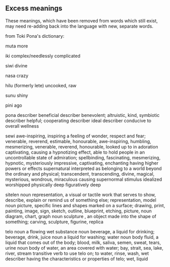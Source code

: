 Excess meanings
------

These meanings, which have been removed from words which still exist,
may need re-adding back into the language with new, separate words.

from Toki Pona's dictionary:


muta 
    more

iki
    complex/needlessly complicated

siwi
    divine

nasa
    crazy

hilu (formerly lete)
    uncooked, raw

sunu
    shiny

pini
    ago

pona
    describer beneficial
    describer benevolent; altruistic, kind, symbiotic
    describer helpful; cooperating
    describer ideal
    describer conducive to overall wellness


sewi
    awe-inspiring, inspiring a feeling of wonder, respect and fear; venerable, reverend, estimable, honourable, awe-inspiring, humbling, mesmerizing, venerable, reverend, honourable, looked up to in adoration
    captivating, causing a hypnotizing effect, able to hold people in an uncontrollable state of admiration; spellbinding, fascinating, mesmerizing, hypnotic, mysteriously impressive, captivating, enchanting
    having higher powers or effects
    supernatural
    interpreted as belonging to a world beyond the ordinary and physical; transcendent, transcending, divine, magical, mysterious, wondrous, miraculous
    causing supernormal stimulus
    idealized
    worshipped
    physically deep
    figuratively deep

sitelen
    noun representation, a visual or tactile work that serves to show, describe, explain or remind us of something else; representation, model
    noun picture, specific lines and shapes marked on a surface; drawing, print, painting, image, sign, sketch, outline, blueprint, etching, picture,
    noun diagram, chart, graph
    noun sculpture , an object made into the shape of something; carving, sculpture, figurine, replica


telo
    noun a flowing wet substance
    noun beverage, a liquid for drinking; beverage, drink, juice
    noun a liquid for washing; water
    noun body fluid, a liquid that comes out of the body; blood, milk, saliva, semen, sweat, tears, urine
    noun body of water, an area covered with water; bay, strait, sea, lake, river, stream
    transitive verb to use telo on; to water, rinse, wash, wet
    describer having the characteristics or properties of telo; wet, liquid